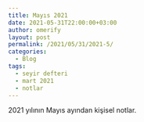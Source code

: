 ```yaml
---
title: Mayıs 2021
date: 2021-05-31T22:00:00+03:00
author: omerify
layout: post
permalink: /2021/05/31/2021-5/
categories:
  - Blog
tags:
  - seyir defteri
  - mart 2021
  - notlar
---
```


2021 yılının Mayıs ayından kişisel notlar.
